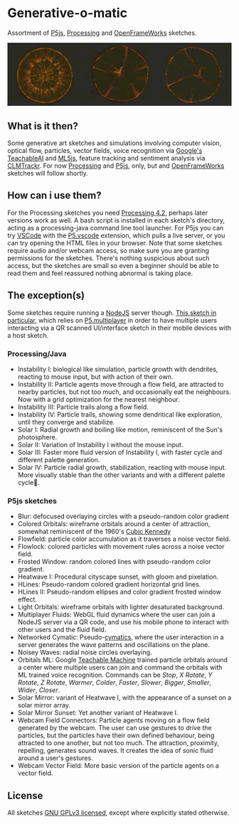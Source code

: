 # Generative-o-matic

Assortment of [P5js](https://p5js.org/), [Processing](https://processing.org/) and [OpenFrameWorks](https://openframeworks.cc/download/) sketches.

![Instability I Sketch](/screenshots/instability.png?raw=true)

## What is it then?

Some generative art sketches and simulations involving computer vision, optical flow, particles, vector fields, voice recognition via [Google's TeachableAI](https://teachablemachine.withgoogle.com/) and [ML5js](https://ml5js.org/), feature tracking and sentiment analysis via [CLMTrackr](https://github.com/auduno/clmtrackr).
For now [Processing](https://processing.org/) and [P5js](https://p5js.org/), only, but and [OpenFrameWorks](https://openframeworks.cc/download/) sketches will follow shortly. 

## How can i use them?

For the Processing sketches you need [Processing 4.2](https://processing.org/), perhaps later versions work as well. A bash script is installed in each sketch's directory, acting as a processing-java command line tool launcher.
For P5js you can try [VSCode](https://code.visualstudio.com/) with the [P5.vscode](https://marketplace.visualstudio.com/items?itemName=samplavigne.p5-vscode) extension, which pulls a live server, or you can try opening the HTML files in your browser. Note that some sketches require audio and/or webcam access, so make sure you are granting permissions for the sketches.
There's nothing suspicious about such access, but the sketches are small so even a beginner should be able to read them and feel reassured nothing abnormal is taking place.

## The exception(s)

Some sketches require running a [NodeJS](https://nodejs.org/en/) server though.
[This sketch in particular](https://github.com/luisbarrancos/generative-o-matic/tree/master/P5js/multiplayer_fluids), which relies on [P5.multiplayer](https://github.com/L05/p5.multiplayer) in order to have multiple users interacting via a QR scanned UI/interface sketch in their mobile devices with a host sketch.


### Processing/Java

 - Instability I: biological like simulation, particle growth with dendrites, reacting to mouse input, but with action of their own.
 - Instability II: Particle agents move through a flow field, are attracted to nearby particles, but not too much, and occasionally eat the neighbours. Now with a grid optimization for the nearest neighbour.
 - Instability III: Particle trails along a flow field.
 - Instability IV: Particle trails, showing some dendritical like exploration, until they converge and stabilize.
 - Solar I: Radial growth and boiling like motion, reminiscent of the Sun's photosphere.
 - Solar II: Variation of Instability I without the mouse input.
 - Solar III: Faster more fluid version of Instability I, with faster cycle and different palette generation.
 - Solar IV: Particle radial growth, stabilization, reacting with mouse input. More visually stable than the other variants and with a different palette cycle.

### P5js sketches

 - Blur: defocused overlaying circles with a pseudo-random color gradient
 - Colored Orbitals: wireframe orbitals around a center of attraction, somewhat reminiscent of the 1960's [Cubic Kennedy](http://dada.compart-bremen.de/item/Collective/9)
 - Flowfield: particle color accumulation as it traverses a noise vector field.
 - Flowlock: colored particles with movement rules across a noise vector field.
 - Frosted Window: random colored lines with pseudo-random color gradient.
 - Heatwave I: Procedural cityscape sunset, with gloom and pixelation.
 - HLines: Pseudo-random colored gradient horizontal grid lines.
 - HLines II: Pseudo-random ellipses and color gradient frosted window effect.
 - Light Orbitals: wireframe orbitals with lighter desaturated background.
 - Multiplayer Fluids: WebGL fluid dynamics where the user can join a NodeJS server via a QR code, and use his mobile phone to interact with other users and the fluid field.
 - Networked Cymatic: Pseudo-[cymatics](https://en.wikipedia.org/wiki/Cymatics), where the user interaction in a server generates the wave patterns and oscillations on the plane.
 - Noisey Waves: radial noise circles overlaying.
 - Orbitals ML: Google [Teachable Machine](https://teachablemachine.withgoogle.com/) trained particle orbitals around a center where multiple users can join and command the orbitals with ML trained voice recognition. Commands can be *Stop*, *X Rotate*, *Y Rotate*, *Z Rotate*, *Warmer*, *Colder*, *Faster*, *Slower*, *Bigger*, *Smaller*, *Wider*, *Closer*.
 - Solar Mirror: variant of Heatwave I, with the appearance of a sunset on a solar mirror array.
 - Solar Mirror Sunset: Yet another variant of Heatwave I.
 - Webcam Field Connectors: Particle agents moving on a flow field generated by the webcam. The user can use gestures to drive the particles, but the particles have their own defined behaviour, being attracted to one another, but not too much. The attraction, proximity, repelling, generates sound waves. It creates the idea of sonic fluid around a user's gestures.
 - Webcam Vector Field: More basic version of the particle agents on a vector field.

## License

All sketches [GNU GPLv3 licensed](https://www.gnu.org/licenses/gpl-3.0.en.html), except where explicitly stated otherwise.

